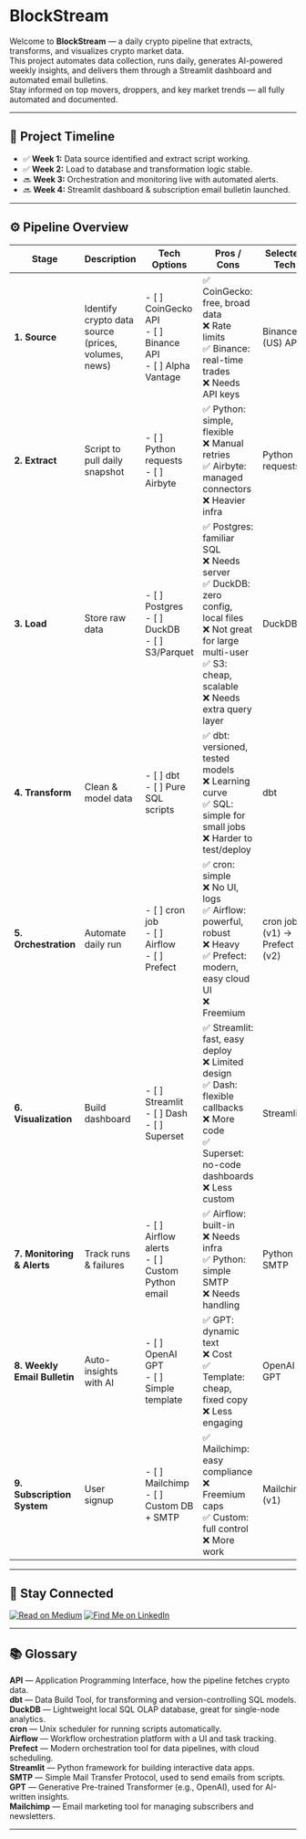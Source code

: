 # BlockStream

Welcome to **BlockStream** — a daily crypto pipeline that extracts, transforms, and visualizes crypto market data.  
This project automates data collection, runs daily, generates AI-powered weekly insights, and delivers them through a Streamlit dashboard and automated email bulletins.  
Stay informed on top movers, droppers, and key market trends — all fully automated and documented.

---

## 📆 Project Timeline

- ✅ **Week 1:** Data source identified and extract script working.
- ✅ **Week 2:** Load to database and transformation logic stable.
- 🔜 **Week 3:** Orchestration and monitoring live with automated alerts.
- 🔜 **Week 4:** Streamlit dashboard & subscription email bulletin launched.

---

## ⚙️ Pipeline Overview

| Stage | Description | Tech Options | Pros / Cons | Selected Tech | Status | Notes |
|-------|--------------|---------------|--------------|----------------|--------|-------|
| **1. Source** | Identify crypto data source (prices, volumes, news) | - [ ] CoinGecko API  <br> - [ ] Binance API  <br> - [ ] Alpha Vantage | ✅ CoinGecko: free, broad data <br> ❌ Rate limits  <br> ✅ Binance: real-time trades <br> ❌ Needs API keys | Binance (US) API | ✅ Selected | |
| **2. Extract** | Script to pull daily snapshot | - [ ] Python requests  <br> - [ ] Airbyte | ✅ Python: simple, flexible <br> ❌ Manual retries <br> ✅ Airbyte: managed connectors <br> ❌ Heavier infra | Python requests | ✅ Completed | |
| **3. Load** | Store raw data | - [ ] Postgres  <br> - [ ] DuckDB  <br> - [ ] S3/Parquet | ✅ Postgres: familiar SQL <br> ❌ Needs server <br> ✅ DuckDB: zero config, local files <br> ❌ Not great for large multi-user <br> ✅ S3: cheap, scalable <br> ❌ Needs extra query layer | DuckDB | ✅ Completed | Local file storage for daily dev |
| **4. Transform** | Clean & model data | - [ ] dbt  <br> - [ ] Pure SQL scripts | ✅ dbt: versioned, tested models <br> ❌ Learning curve <br> ✅ SQL: simple for small jobs <br> ❌ Harder to test/deploy | dbt | In Progress | dbt Core locally |
| **5. Orchestration** | Automate daily run | - [ ] cron job  <br> - [ ] Airflow  <br> - [ ] Prefect | ✅ cron: simple <br> ❌ No UI, logs <br> ✅ Airflow: powerful, robust <br> ❌ Heavy <br> ✅ Prefect: modern, easy cloud UI <br> ❌ Freemium | cron job (v1) → Prefect (v2) | In Progress | Start simple, upgrade later |
| **6. Visualization** | Build dashboard | - [ ] Streamlit  <br> - [ ] Dash  <br> - [ ] Superset | ✅ Streamlit: fast, easy deploy <br> ❌ Limited design <br> ✅ Dash: flexible callbacks <br> ❌ More code <br> ✅ Superset: no-code dashboards <br> ❌ Less custom | Streamlit | Planned | Weekly insights builder |
| **7. Monitoring & Alerts** | Track runs & failures | - [ ] Airflow alerts  <br> - [ ] Custom Python email | ✅ Airflow: built-in <br> ❌ Needs infra <br> ✅ Python: simple SMTP <br> ❌ Needs handling | Python SMTP | Planned | Basic alert on failure |
| **8. Weekly Email Bulletin** | Auto-insights with AI | - [ ] OpenAI GPT  <br> - [ ] Simple template | ✅ GPT: dynamic text <br> ❌ Cost <br> ✅ Template: cheap, fixed copy <br> ❌ Less engaging | OpenAI GPT | Planned | Weekly top movers/droppers |
| **9. Subscription System** | User signup | - [ ] Mailchimp  <br> - [ ] Custom DB + SMTP | ✅ Mailchimp: easy compliance <br> ❌ Freemium caps <br> ✅ Custom: full control <br> ❌ More work | Mailchimp (v1) | Planned | Add sign-up form in Streamlit |

---

## 📣 Stay Connected

[![Read on Medium](https://img.shields.io/badge/Read%20on-Medium-black?logo=medium)](https://upandtothewrite.medium.com/)
[![Find Me on LinkedIn](https://img.shields.io/badge/Connect-LinkedIn-blue?logo=linkedin)](https://www.linkedin.com/in/chrisadan/)

---

## 📚 Glossary

**API** — Application Programming Interface, how the pipeline fetches crypto data.  
**dbt** — Data Build Tool, for transforming and version-controlling SQL models.  
**DuckDB** — Lightweight local SQL OLAP database, great for single-node analytics.  
**cron** — Unix scheduler for running scripts automatically.  
**Airflow** — Workflow orchestration platform with a UI and task tracking.  
**Prefect** — Modern orchestration tool for data pipelines, with cloud scheduling.  
**Streamlit** — Python framework for building interactive data apps.  
**SMTP** — Simple Mail Transfer Protocol, used to send emails from scripts.  
**GPT** — Generative Pre-trained Transformer (e.g., OpenAI), used for AI-written insights.  
**Mailchimp** — Email marketing tool for managing subscribers and newsletters.

---
